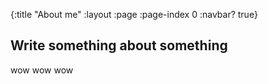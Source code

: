 {:title "About me"
 :layout :page
 :page-index 0
 :navbar? true}

## Write something about something

wow wow wow

